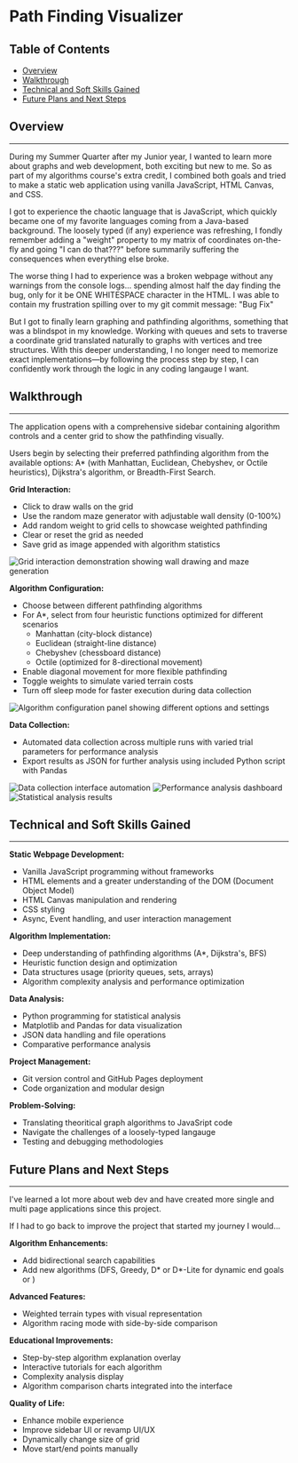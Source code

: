 # Path Finding Visualizer

<!-- For single image (existing) -->
<!-- 
<div class="walkthrough-section">
  <div class="walkthrough-content">...</div>
  <div class="walkthrough-media">
    <img src="..." alt="...">
  </div>
</div> 
-->

<!-- For multiple images (new) -->
<!-- 
<div class="walkthrough-section multiple">
  <div class="walkthrough-content">...</div>
  <div class="walkthrough-media-multiple">
    <img src="..." alt="...">
    <img src="..." alt="...">
    <img src="..." alt="...">
  </div>
</div> 
-->

## Table of Contents

- [Overview](#overview)
- [Walkthrough](#walkthrough)
- [Technical and Soft Skills Gained](#technical-and-soft-skills-gained)
- [Future Plans and Next Steps](#future-plans-and-next-steps)

## Overview

---

During my Summer Quarter after my Junior year, I wanted to learn more about graphs and web development, both exciting but new to me. So as part of my algorithms course's extra credit, I combined both goals and tried to make a static web application using vanilla JavaScript, HTML Canvas, and CSS.

I got to experience the chaotic language that is JavaScript, which quickly became one of my favorite languages coming from a Java-based background. The loosely typed (if any) experience was refreshing, I fondly remember adding a "weight" property to my matrix of coordinates on-the-fly and going "I can do that???" before summarily suffering the consequences when everything else broke.

The worse thing I had to experience was a broken webpage without any warnings from the console logs... spending almost half the day finding the bug, only for it be ONE WHITESPACE character in the HTML. I was able to contain my frustration spilling over to my git commit message: "Bug Fix"

But I got to finally learn graphing and pathfinding algorithms, something that was a blindspot in my knowledge. Working with queues and sets to traverse a coordinate grid translated naturally to graphs with vertices and tree structures. With this deeper understanding, I no longer need to memorize exact implementations—by following the process step by step, I can confidently work through the logic in any coding langauge I want.

## Walkthrough

---

The application opens with a comprehensive sidebar containing algorithm controls and a center grid to show the pathfinding visually.

Users begin by selecting their preferred pathfinding algorithm from the available options: A* (with Manhattan, Euclidean, Chebyshev, or Octile heuristics), Dijkstra's algorithm, or Breadth-First Search.

<div class="walkthrough-section">
    <div class="walkthrough-content">

**Grid Interaction:**

- Click to draw walls on the grid
- Use the random maze generator with adjustable wall density (0-100%)
- Add random weight to grid cells to showcase weighted pathfinding
- Clear or reset the grid as needed
- Save grid as image appended with algorithm statistics

</div>
<div class="walkthrough-media">
<img src="/path-finding-visualizer/image-1-1.gif" alt="Grid interaction demonstration showing wall drawing and maze generation" />
</div>
</div>

<div class="walkthrough-section">
<div class="walkthrough-content">

**Algorithm Configuration:**

- Choose between different pathfinding algorithms
- For A*, select from four heuristic functions optimized for different scenarios
  - Manhattan (city-block distance)
  - Euclidean (straight-line distance)
  - Chebyshev (chessboard distance)
  - Octile (optimized for 8-directional movement)
- Enable diagonal movement for more flexible pathfinding
- Toggle weights to simulate varied terrain costs
- Turn off sleep mode for faster execution during data collection

</div>
<div class="walkthrough-media">
<img src="/path-finding-visualizer/image-1-2.gif" alt="Algorithm configuration panel showing different options and settings" />
</div>
</div>

<div class="walkthrough-section multiple">
<div class="walkthrough-content">

**Data Collection:**

- Automated data collection across multiple runs with varied trial parameters for performance analysis
- Export results as JSON for further analysis using included Python script with Pandas

</div>
<div class="walkthrough-media-multiple">

<img src="/path-finding-visualizer/image-1-3.gif" alt="Data collection interface automation">
<img src="/path-finding-visualizer/image-1-4.png" alt="Performance analysis dashboard">
<img src="/path-finding-visualizer/image-1-5.png" alt="Statistical analysis results">

</div>
</div>

## Technical and Soft Skills Gained

---

**Static Webpage Development:**

- Vanilla JavaScript programming without frameworks
- HTML elements and a greater understanding of the DOM (Document Object Model)
- HTML Canvas manipulation and rendering
- CSS styling
- Async, Event handling, and user interaction management

**Algorithm Implementation:**

- Deep understanding of pathfinding algorithms (A*, Dijkstra's, BFS)
- Heuristic function design and optimization
- Data structures usage (priority queues, sets, arrays)
- Algorithm complexity analysis and performance optimization

**Data Analysis:**

- Python programming for statistical analysis
- Matplotlib and Pandas for data visualization
- JSON data handling and file operations
- Comparative performance analysis

**Project Management:**

- Git version control and GitHub Pages deployment
- Code organization and modular design

**Problem-Solving:**

- Translating theoritical graph algorithms to JavaSript code
- Navigate the challenges of a loosely-typed langauge
- Testing and debugging methodologies

## Future Plans and Next Steps

---

I've learned a lot more about web dev and have created more single and multi page applications since this project.

If I had to go back to improve the project that started my journey I would...

**Algorithm Enhancements:**

- Add bidirectional search capabilities
- Add new algorithms (DFS, Greedy, D* or D*-Lite for dynamic end goals or )

**Advanced Features:**

- Weighted terrain types with visual representation
- Algorithm racing mode with side-by-side comparison

**Educational Improvements:**

- Step-by-step algorithm explanation overlay
- Interactive tutorials for each algorithm
- Complexity analysis display
- Algorithm comparison charts integrated into the interface

**Quality of Life:**

- Enhance mobile experience
- Improve sidebar UI or revamp UI/UX
- Dynamically change size of grid
- Move start/end points manually
